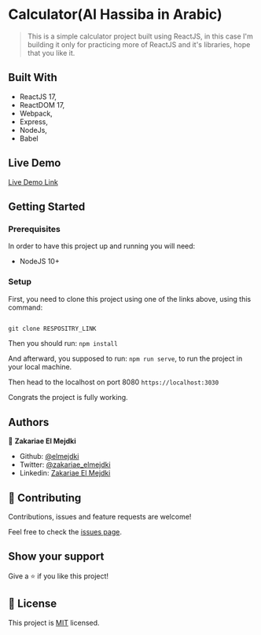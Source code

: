 # Calculator(Al Hassiba in Arabic)

> This is a simple calculator project built using ReactJS, in this case I'm building it only for practicing more of ReactJS and it's libraries, hope that you like it.

## Built With

- ReactJS 17,
- ReactDOM 17,
- Webpack,
- Express,
- NodeJs,
- Babel
## Live Demo

[Live Demo Link](https://al-hassiba.herokuapp.com/)


## Getting Started
### Prerequisites
In order to have this project up and running you will need:

- NodeJS 10+
### Setup
First, you need to clone this project using one of the links above, using this command:

```Javascript

git clone RESPOSITRY_LINK

```

Then you should run: `npm install`

And afterward, you supposed to run: `npm run serve`, to run the project in your local machine.

Then head to the localhost on port 8080 `https://localhost:3030`

Congrats the project is fully working.

## Authors

👤 **Zakariae El Mejdki**

- Github: [@elmejdki](https://github.com/elmejdki)
- Twitter: [@zakariae_elmejdki](https://twitter.com/zakariaemejdki)
- Linkedin: [Zakariae El Mejdki](https://www.linkedin.com/in/zakariaeelmejdki/)

## 🤝 Contributing

Contributions, issues and feature requests are welcome!

Feel free to check the [issues page](https://github.com/elmejdki/calculator/issues).

## Show your support

Give a ⭐️ if you like this project!

## 📝 License

This project is [MIT](lic.url) licensed.
